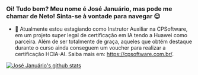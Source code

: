 ### Oi! Tudo bem? Meu nome é José Januário, mas pode me chamar de Neto! Sinta-se à vontade para navegar 😊

<!--
**jjns/jjns** is a ✨ _special_ ✨ repository because its `README.md` (this file) appears on your GitHub profile.

Here are some ideas to get you started:

- 🔭 I’m currently working on ...
- 🌱 I’m currently learning ...
- 👯 I’m looking to collaborate on ...
- 🤔 I’m looking for help with ...
- 💬 Ask me about ...
- 📫 How to reach me: ...
- 😄 Pronouns: ...
- ⚡ Fun fact: ...
-->

- 🔭 Atualmente estou estagiando como Instrutor Auxiliar na CPSoftware, em um projeto super legal de certificação em IA tendo a Huawei como parceira. Além de ser totalmente de graça, aqueles que obtém destaque durante o curso ainda conseguem um voucher para realizar a certificação HCIA-AI. Saiba mais em: https://cpsoftware.com.br/.

[![José Januário's github stats](https://github-readme-stats.vercel.app/api?username=jjns&show_icons=true&theme=radical)](https://github.com/jjns/github-readme-stats)
